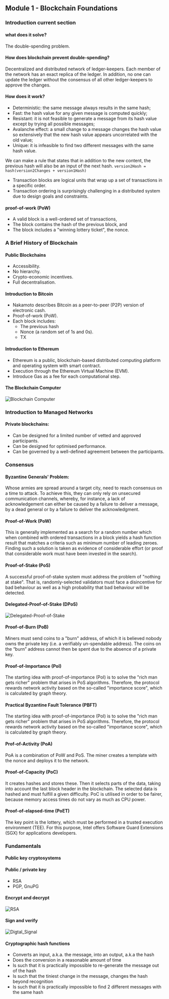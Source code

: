 ## Module 1 - Blockchain Foundations
### Introduction current section

#### what does it solve?
The double-spending problem.

#### How does blockchain prevent double-spending?
Decentralized and distributed network of ledger-keepers. Each member of the network has an exact replica of the ledger. In addition, no one can update the ledger without the consensus of all other ledger-keepers to approve the changes. 

#### How does it work?
- Deterministic: the same message always results in the same hash;
- Fast: the hash value for any given message is computed quickly;
- Resistant: it is not feasible to generate a message from its hash value except by trying all possible messages;
- Avalanche effect: a small change to a message changes the hash value so extensively that the new hash value appears uncorrelated with the old value;
- Unique: it is infeasible to find two different messages with the same hash value.

We can make a rule that states that in addition to the new content, the previous hash will also be an input of the next hash.
`
version2Hash = hash(version2Changes + version1Hash)
`

- Transaction blocks are logical units that wrap up a set of transactions in a specific order.
- Transaction ordering is surprisingly challenging in a distributed system due to design goals and constraints.

#### proof-of-work (PoW) 
- A valid block is a well-ordered set of transactions,
- The block contains the hash of the previous block, and
- The block includes a "winning lottery ticket", the nonce.

### A Brief History of Blockchain
  
#### Public Blockchains
- Accessibility.
- No hierarchy.
- Crypto-economic incentives.
- Full decentralisation.

#### Introduction to Bitcoin
- Nakamoto describes Bitcoin as a peer-to-peer (P2P) version of electronic cash.
- Proof-of-work (PoW).
- Each block includes: 
    - The previous hash 
    - Nonce (a random set of 1s and 0s). 
    - TX 

#### Introduction to Ethereum
- Ethereum is a public, blockchain-based distributed computing platform and operating system with smart contract.
- Execution through the Ethereum Virtual Machine (EVM). 
- Introduce Gas as a fee for each computational step.

#### The Blockchain Computer
![Blockchain Computer](https://github.com/FernandoFH/Smart_Contract/blob/master/Tezos_Developer/Arch_BlockChaing_B9Lab.JPG)

### Introduction to Managed Networks

#### Private blockchains:
- Can be designed for a limited number of vetted and approved participants.
- Can be designed for optimised performance.
- Can be governed by a well-defined agreement between the participants.

### Consensus

#### Byzantine Generals' Problem:
Whose armies are spread around a target city, need to reach consensus on a time to attack. To achieve this, they can only rely on unsecured communication channels, whereby, for instance, a lack of acknowledgement can either be caused by a failure to deliver a message, by a dead general or by a failure to deliver the acknowledgment. 

#### Proof-of-Work (PoW)
This is generally implemented as a search for a random number which when combined with ordered transactions in a block yields a hash function result that matches a criteria such as minimum number of leading zeroes. Finding such a solution is taken as evidence of considerable effort (or proof that considerable work must have been invested in the search).

#### Proof-of-Stake (PoS)
A successful proof-of-stake system must address the problem of "nothing at stake". That is, randomly-selected validators must face a disincentive for bad behaviour as well as a high probability that bad behaviour will be detected. 

#### Delegated-Proof-of-Stake (DPoS)
![Delegated-Proof-of-Stake](https://github.com/FernandoFH/Smart_Contract/blob/master/Tezos_Developer/DPoS.JPG)

#### Proof-of-Burn (PoB)
Miners must send coins to a "burn" address, of which it is believed nobody owns the private key (i.e. a verifiably un-spendable address). The coins on the “burn” address cannot then be spent due to the absence of a private key.

#### Proof-of-Importance (PoI)
The starting idea with proof-of-importance (PoI) is to solve the "rich man gets richer" problem that arises in PoS algorithms. Therefore, the protocol rewards network activity based on the so-called "importance score", which is calculated by graph theory.

#### Practical Byzantine Fault Tolerance (PBFT)
The starting idea with proof-of-importance (PoI) is to solve the "rich man gets richer" problem that arises in PoS algorithms. Therefore, the protocol rewards network activity based on the so-called "importance score", which is calculated by graph theory.

#### Prof-of-Activity (PoA)
PoA is a combination of PoW and PoS. The miner creates a template with the nonce and deploys it to the network.

#### Proof-of-Capacity (PoC)
It creates hashes and stores these. Then it selects parts of the data, taking into account the last block header in the blockchain. The selected data is hashed and must fulfill a given difficulty. PoC is utilised in order to be fairer, because memory access times do not vary as much as CPU power.

#### Proof-of-elapsed-time (PoET)
The key point is the lottery, which must be performed in a trusted execution environment (TEE). For this purpose, Intel offers Software Guard Extensions (SGX) for applications developers.

### Fundamentals
#### Public key cryptosystems
#### Public / private key
- RSA
- PGP, GnuPG

#### Encrypt and decrypt
![RSA](https://github.com/FernandoFH/Smart_Contract/blob/master/Tezos_Developer/RSA.JPG)

#### Sign and verify
![Digtal_Signal](https://github.com/FernandoFH/Smart_Contract/blob/master/Tezos_Developer/Digtal_Signal.JPG)

#### Cryptographic hash functions
- Converts an input, a.k.a. the message, into an output, a.k.a the hash
- Does the conversion in a reasonable amount of time
- Is such that it is practically impossible to re-generate the message out of the hash
- Is such that the tiniest change in the message, changes the hash beyond recognition
- Is such that it is practically impossible to find 2 different messages with the same hash

